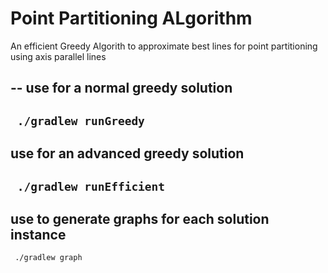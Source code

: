 # Point Partitioning ALgorithm

An efficient Greedy Algorith to approximate best lines for point partitioning using axis parallel lines

--
use for a normal greedy solution
--

 ` 
 ./gradlew runGreedy 
 ` 
--
use for an advanced greedy solution
--
 ` 
 ./gradlew runEfficient 
 ` 
--
use to generate graphs for each solution instance
--
 ` 
 ./gradlew graph 
` 
